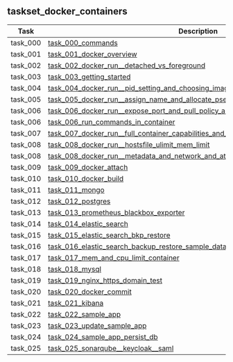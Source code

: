 ## taskset_docker_containers

| Task     | Description                                                                                                                                                                                                |
|----------|------------------------------------------------------------------------------------------------------------------------------------------------------------------------------------------------------------|
| task_000 | [task_000_commands](taskset_docker_containers/task_000_commands)                                                                                                                                           |
| task_001 | [task_001_docker_overview](taskset_docker_containers/task_001_docker_overview)                                                                                                                             |
| task_002 | [task_002_docker_run__detached_vs_foreground](taskset_docker_containers/task_002_docker_run__detached_vs_foreground)                                                                                       |
| task_003 | [task_003_getting_started](taskset_docker_containers/task_003_getting_started)                                                                                                                             |
| task_004 | [task_004_docker_run__pid_setting_and_choosing_image_with_tag](taskset_docker_containers/task_004_docker_run__pid_setting_and_choosing_image_with_tag)                                                     |
| task_005 | [task_005_docker_run__assign_name_and_allocate_pseudo_tty](taskset_docker_containers/task_005_docker_run__assign_name_and_allocate_pseudo_tty)                                                             |
| task_006 | [task_006_docker_run__expose_port_and_pull_policy_and_environment_vars](taskset_docker_containers/task_006_docker_run__expose_port_and_pull_policy_and_environment_vars)                                   |
| task_006 | [task_006_run_commands_in_container](taskset_docker_containers/task_006_run_commands_in_container)                                                                                                         |
| task_007 | [task_007_docker_run__full_container_capabilities_and_set_working_dir_and_volume_mounts](taskset_docker_containers/task_007_docker_run__full_container_capabilities_and_set_working_dir_and_volume_mounts) |
| task_008 | [task_008_docker_run__hostsfile_ulimit_mem_limit](taskset_docker_containers/task_008_docker_run__hostsfile_ulimit_mem_limit)                                                                               |
| task_008 | [task_008_docker_run__metadata_and_network_and_attach_to_stdout](taskset_docker_containers/task_008_docker_run__metadata_and_network_and_attach_to_stdout)                                                 |
| task_009 | [task_009_docker_attach](taskset_docker_containers/task_009_docker_attach)                                                                                                                                 |
| task_010 | [task_010_docker_build](taskset_docker_containers/task_010_docker_build)                                                                                                                                   |
| task_011 | [task_011_mongo](taskset_docker_containers/task_011_mongo)                                                                                                                                                 |
| task_012 | [task_012_postgres](taskset_docker_containers/task_012_postgres)                                                                                                                                           |
| task_013 | [task_013_prometheus_blackbox_exporter](taskset_docker_containers/task_013_prometheus_blackbox_exporter)                                                                                                   |
| task_014 | [task_014_elastic_search](taskset_docker_containers/task_014_elastic_search)                                                                                                                               |
| task_015 | [task_015_elastic_search_bkp_restore](taskset_docker_containers/task_015_elastic_search_bkp_restore)                                                                                                       |
| task_016 | [task_016_elastic_search_backup_restore_sample_data](taskset_docker_containers/task_016_elastic_search_backup_restore_sample_data)                                                                         |
| task_017 | [task_017_mem_and_cpu_limit_container](taskset_docker_containers/task_017_mem_and_cpu_limit_container)                                                                                                     |
| task_018 | [task_018_mysql](taskset_docker_containers/task_018_mysql)                                                                                                                                                 |
| task_019 | [task_019_nginx_https_domain_test](taskset_docker_containers/task_019_nginx_https_domain_test)                                                                                                             |
| task_020 | [task_020_docker_commit](taskset_docker_containers/task_020_docker_commit)                                                                                                                                 |
| task_021 | [task_021_kibana](taskset_docker_containers/task_021_kibana)                                                                                                                                               |
| task_022 | [task_022_sample_app](taskset_docker_containers/task_022_sample_app)                                                                                                                                       |
| task_023 | [task_023_update_sample_app](taskset_docker_containers/task_023_update_sample_app)                                                                                                                         |
| task_024 | [task_024_sample_app_persist_db](taskset_docker_containers/task_024_sample_app_persist_db)                                                                                                                 |
| task_025 | [task_025_sonarqube__keycloak__saml](taskset_docker_containers/task_025_sonarqube__keycloak__saml)                                                                                                         |

